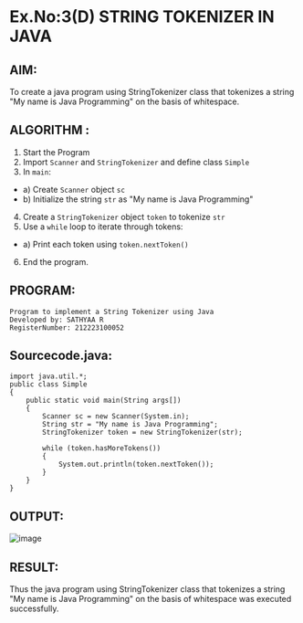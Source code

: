 # Ex.No:3(D) STRING TOKENIZER IN JAVA

## AIM:
To create a java program using StringTokenizer class that tokenizes a string "My name is Java Programming" on the basis of whitespace.

## ALGORITHM :
1.	Start the Program
2.	Import `Scanner` and `StringTokenizer` and define class `Simple`
3.	In `main`:
-	a) Create `Scanner` object `sc`
-	b) Initialize the string `str` as "My name is Java Programming"
4.	Create a `StringTokenizer` object `token` to tokenize `str`
5.	Use a `while` loop to iterate through tokens:
-	a) Print each token using `token.nextToken()`
6.	End the program.


## PROGRAM:
```
Program to implement a String Tokenizer using Java
Developed by: SATHYAA R
RegisterNumber: 212223100052
```

## Sourcecode.java:

```
import java.util.*;
public class Simple
{  
    public static void main(String args[])
    {
        Scanner sc = new Scanner(System.in);
        String str = "My name is Java Programming";
        StringTokenizer token = new StringTokenizer(str);

        while (token.hasMoreTokens())
        {  
            System.out.println(token.nextToken());  
        }  
    }  
}  
```


## OUTPUT:

![image](https://github.com/user-attachments/assets/bf1d560a-f14a-4084-9b5d-6b52cb50d5fa)


## RESULT:
Thus the java program using StringTokenizer class that tokenizes a string "My name is Java Programming" on the basis of whitespace was executed successfully.
